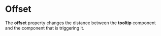 # Offset

The **offset** property changes the distance between the **tooltip** component and the component that is triggering it.